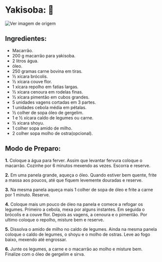 # Yakisoba: 🍜

![Ver imagem de origem](https://th.bing.com/th/id/OIP.6YWAbqaZgnQMXUszoBX0LQHaEK?pid=ImgDet&rs=1)

Ingredientes:
------------

* Macarrão.
* 200 g macarrão para yakisoba.
* 2 litros água.
* óleo.
* 250 gramas carne bovina em tiras.
* ½ xícara brócolis.
* ½ xícara couve flor.
* 1 xícara repolho em fatias largas.
* ½ xícara cenoura em rodelas finas.
* ½ xícara pimentão em cubos grandes.
* 5 unidades vagens cortadas em 3 partes.
* 1 unidades cebola média em pétalas.
* ½ colher de sopa óleo de gergelim.
* 1 e ½ xícara caldo de legumes ou carne.
* ½ xícara shoyu.
* 1 colher sopa amido de milho.
* 2 colher sopa molho de ostra(opcional).

Modo de Preparo:
---------------

**1.** Coloque a água para ferver. Assim que levantar fervura coloque o macarrão. Cozinhe por 6 minutos mexendo as vezes. Escorra e reserve.

**2.** Em uma panela grande, aqueça o óleo. Quando estiver bem quente, frite a massa aos poucos, até que fiquem levemente douradas e reserve.

**3.** Na mesma panela aqueça mais 1 colher de sopa de óleo e frite a carne por 1 minuto. Reserve.

**4.** Coloque mais um pouco de óleo na panela e comece a refogar os legumes. Primeiro a cebola, mexa por alguns instantes. Em seguida o brócolis e a couve flor. Depois as vagens, a cenoura e o pimentão. Por ultimo coloque o repolho, misture bem e reserve.

**5.** Dissolva o amido de milho no caldo de legumes. Ainda na mesma panela coloque o caldo de legumes, o shoyu e o molho de ostras. Leve ao fogo baixo, mexendo até engrossar.

**6.** Junte os legumes, a carne e o macarrão ao molho e misture bem. Finalize com o óleo de gergelim e sirva.
